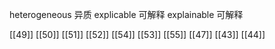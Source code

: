 




heterogeneous 异质
explicable 可解释
explainable 可解释

[[49]]
[[50]]
[[51]]
[[52]]
[[54]]
[[53]]
[[55]]
[[47]]
[[43]]
[[44]]